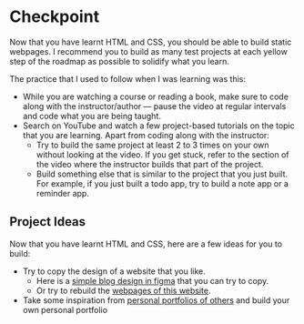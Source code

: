 # Checkpoint

Now that you have learnt HTML and CSS, you should be able to build static webpages. I recommend you to build as many test projects at each yellow step of the roadmap as possible to solidify what you learn. 

The practice that I used to follow when I was learning was this:

- While you are watching a course or reading a book, make sure to code along with the instructor/author — pause the video at regular intervals and code what you are being taught.
- Search on YouTube and watch a few project-based tutorials on the topic that you are learning. Apart from coding along with the instructor:
  - Try to build the same project at least 2 to 3 times on your own without looking at the video. If you get stuck, refer to the section of the video where the instructor builds that part of the project.
  - Build something else that is similar to the project that you just built. For example, if you just built a todo app, try to build a note app or a reminder app.

## Project Ideas

Now that you have learnt HTML and CSS, here are a few ideas for you to build:

- Try to copy the design of a website that you like. 
  - Here is a [simple blog design in figma](https://www.figma.com/file/nh0V05z3NB87ue9v5PcO3R/writings.dev?type=design&node-id=0%3A1&t=2iQplaIojU3ydAfW-1) that you can try to copy.
  - Or try to rebuild the [webpages of this website](https://cs.fyi/).
- Take some inspiration from [personal portfolios of others](https://astro.build/showcase/) and build your own personal portfolio
